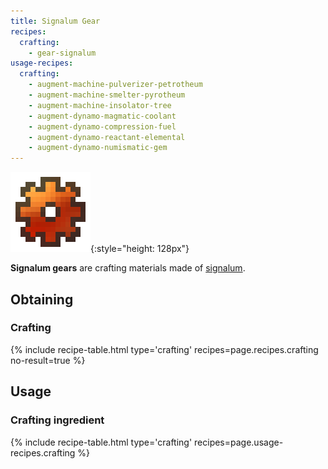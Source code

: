 ```yaml
---
title: Signalum Gear
recipes:
  crafting:
    - gear-signalum
usage-recipes:
  crafting:
    - augment-machine-pulverizer-petrotheum
    - augment-machine-smelter-pyrotheum
    - augment-machine-insolator-tree
    - augment-dynamo-magmatic-coolant
    - augment-dynamo-compression-fuel
    - augment-dynamo-reactant-elemental
    - augment-dynamo-numismatic-gem
---
```


![Signalum gear](/assets/images/thermal-foundation/gear-signalum.png){:style="height: 128px"}


**Signalum gears** are crafting materials made of
[signalum](/docs/thermal-foundation/items/materials/ingots/signalum-ingot/).


Obtaining
---------

### Crafting
{% include recipe-table.html type='crafting' recipes=page.recipes.crafting no-result=true %}


Usage
-----

### Crafting ingredient
{% include recipe-table.html type='crafting' recipes=page.usage-recipes.crafting %}
